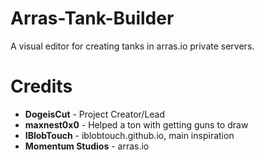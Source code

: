 # Arras-Tank-Builder
A visual editor for creating tanks in arras.io private servers.

# Credits
- **DogeisCut** - Project Creator/Lead
- **maxnest0x0** - Helped a ton with getting guns to draw
- **IBlobTouch** - iblobtouch.github.io, main inspiration
- **Momentum Studios** - arras.io
